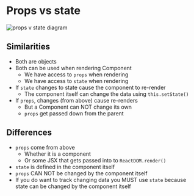 # Props vs state

![props v state diagram](https://i.imgur.com/i7dve8z.png)
## Similarities
* Both are objects
* Both can be used when rendering Component
    - We have access to `props` when rendering
    - We have access to `state` when rendering
* If `state` changes to state cause the component to re-render
    - The component itself can change the data using `this.setState()`
* If `props`, changes (from above) cause re-renders
    - But a Component can NOT change its own 
    - `props` get passed down from the parent

## Differences
* `props` come from above
    - Whether it is a component
    - Or some JSX that gets passed into to `ReactDOM.render()`
* `state` is defined in the component itself
* `props` CAN NOT be changed by the component itself
* If you do want to track changing data you MUST use `state` because state can be changed by the component itself
